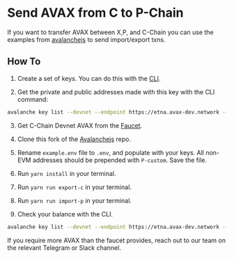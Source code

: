 # Send AVAX from C to P-Chain

If you want to transfer AVAX between X,P, and C-Chain you can use the examples from [avalanchejs](https://github.com/meaghanfitzgerald/avalanchejs) to send import/export txns.

## How To

1. Create a set of keys. You can do this with the [CLI](https://docs.avax.network/tooling/avalanche-cli#key-create).

2. Get the private and public addresses made with this key with the CLI command:

```zsh
avalanche key list --devnet --endpoint https://etna.avax-dev.network --keys <KEYNAME>
```

3. Get C-Chain Devnet AVAX from the [Faucet](https://core.app/tools/testnet-faucet/?subnet=cdevnet&token=cdevnet).

4. Clone this fork of the [Avalanchejs](https://github.com/meaghanfitzgerald/avalanchejs) repo.

5. Rename `example.env` file to `.env`, and populate with your keys. All non-EVM addresses should be prepended with `P-custom`. Save the file.

6. Run `yarn install` in your terminal.

7. Run `yarn run export-c` in your terminal.

9. Run `yarn run import-p` in your terminal.

10. Check your balance with the CLI.

```zsh
avalanche key list --devnet --endpoint https://etna.avax-dev.network --keys <KEYNAME>
```

If you require more AVAX than the faucet provides, reach out to our team on the relevant Telegram or Slack channel.
